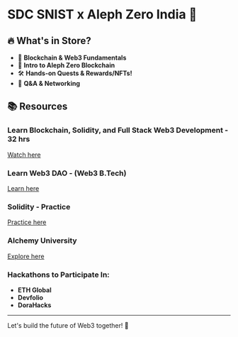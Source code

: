 # SDC SNIST x Aleph Zero India 🚀

## 🔥 What's in Store?
- 🔗 **Blockchain & Web3 Fundamentals**
- 🔗 **Intro to Aleph Zero Blockchain**
- 🛠 **Hands-on Quests & Rewards/NFTs!**
- 📝 **Q&A & Networking**

## 📚 Resources

### Learn Blockchain, Solidity, and Full Stack Web3 Development - 32 hrs
[Watch here](https://www.youtube.com/watch?v=gyMwXuJrbJQ)

### Learn Web3 DAO - (Web3 B.Tech)
[Learn here](https://learnweb3.io/)

### Solidity - Practice
[Practice here](https://cryptozombies.io/)

### Alchemy University
[Explore here](http://web3.university/)

### Hackathons to Participate In:
- **ETH Global**
- **Devfolio**
- **DoraHacks**

---
Let's build the future of Web3 together! 🚀

